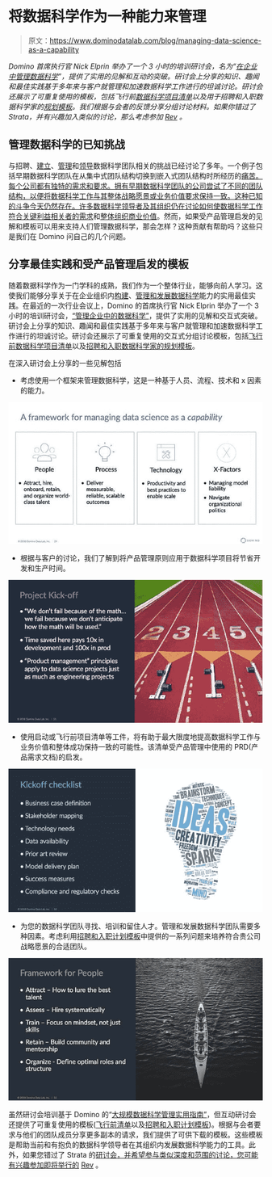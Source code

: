 # 将数据科学作为一种能力来管理

> 原文：<https://www.dominodatalab.com/blog/managing-data-science-as-a-capability>

*Domino 首席执行官 Nick Elprin 举办了一个 3 小时的培训研讨会，名为“[在企业中管理数据科学](https://conferences.oreilly.com/strata/strata-ca/public/schedule/detail/64333)”，提供了实用的见解和互动的突破。研讨会上分享的知识、趣闻和最佳实践基于多年来与客户就管理和加速数据科学工作进行的坦诚讨论。研讨会还展示了可重复使用的模板，包括飞行前[数据科学项目清单](https://www.dominodatalab.com/resources/pre-flight-project-checklist)以及用于招聘和入职数据科学家的[规划模板](https://www.dominodatalab.com/resources/hiring-and-onboarding-plan)。我们根据与会者的反馈分享分组讨论材料。如果你错过了 Strata，并有兴趣加入类似的讨论，那么考虑参加 [Rev](https://rev.dominodatalab.com/) 。*

## 管理数据科学的已知挑战

与招聘、[建立](http://firstround.com/review/doing-data-science-right-your-most-common-questions-answered/)、[管理](https://sloanreview.mit.edu/article/why-managing-data-scientists-is-different/)和[领导](https://medium.com/@dtunkelang/what-does-it-take-to-lead-data-scientists-958c8a766fc8)数据科学团队相关的挑战已经讨论了多年。一个例子包括早期数据科学团队在从集中式团队结构切换到嵌入式团队结构时所经历的[痛苦。每个公司都有独特的需求和要求。拥有早期数据科学团队的公司尝试了不同的团队结构，以便将数据科学工作与其整体战略愿景或业务价值要求保持一致。这种已知的斗争今天仍然存在。许多数据科学领导者及其组织仍在讨论如何使](https://venturebeat.com/2014/10/31/linkedin-data-science-team/)[数据科学工作符合关键利益相关者的需求](//blog.dominodatalab.com/stakeholder-driven-data-science-warby-parker/)和[整体组织商业价值](//blog.dominodatalab.com/measuring-data-science-business-value/)。然而，如果受产品管理启发的见解和模板可以用来支持人们管理数据科学，那会怎样？这种贡献有帮助吗？这些只是我们在 Domino 问自己的几个问题。

## 分享最佳实践和受产品管理启发的模板

随着数据科学作为一门学科的成熟，我们作为一个整体行业，能够向前人学习。这使我们能够分享关于在企业组织内[构建](https://vimeo.com/148942395)、[管理和发展数据科学](https://www.dominodatalab.com/resources/managing-data-science/)能力的实用最佳实践。在最近的一次行业会议上，Domino 的首席执行官 Nick Elprin 举办了一个 3 小时的培训研讨会，[“管理企业中的数据科学”](https://conferences.oreilly.com/strata/strata-ca/public/schedule/detail/64333)，提供了实用的见解和交互式突破。研讨会上分享的知识、趣闻和最佳实践基于多年来与客户就管理和加速数据科学工作进行的坦诚讨论。研讨会还展示了可重复使用的交互式分组讨论模板，包括[飞行前数据科学项目清单](https://www.dominodatalab.com/resources/pre-flight-project-checklist)以及[招聘和入职数据科学家的规划模板](https://www.dominodatalab.com/resources/hiring-and-onboarding-plan)。

在深入研讨会上分享的一些见解包括

*   考虑使用一个框架来管理数据科学，这是一种基于人员、流程、技术和 x 因素的能力。

![A framework for managing data science as a capability](img/0ef48f69d8f05c8171ca70dd225419a5.png)

*   根据与客户的讨论，我们了解到将产品管理原则应用于数据科学项目将节省开发和生产时间。

![Data science project kick-off slide](img/cddd65afcb137920c73aff51e8a8417f.png)

*   使用启动或飞行前项目清单等工件，将有助于最大限度地提高数据科学工作与业务价值和整体成功保持一致的可能性。该清单受产品管理中使用的 PRD(产品需求文档)的启发。

![Kickoff checklist slide](img/e70c8348df9daaf3f207858f53ee2f18.png)

*   为您的数据科学团队寻找、培训和留住人才。管理和发展数据科学团队需要多种因素。考虑利用[招聘和入职计划模板](https://www.dominodatalab.com/resources/hiring-and-onboarding-plan)中提供的一系列问题来培养符合贵公司战略愿景的合适团队。

![Framework for Managing Data Science Professionals](img/55fd9a9cd7e204bb44d4d8183d025abc.png)

虽然研讨会培训基于 Domino 的“[大规模数据科学管理实用指南”](https://www.dominodatalab.com/resources/managing-data-science/)，但互动研讨会还提供了可重复使用的模板([飞行前清单](https://www.dominodatalab.com/resources/pre-flight-project-checklist)以及[招聘和入职计划模板](https://www.dominodatalab.com/resources/hiring-and-onboarding-plan))。根据与会者要求与他们的团队成员分享更多副本的请求，我们提供了可供下载的模板。这些模板是帮助当前和有抱负的数据科学领导者在其组织内发展数据科学能力的工具。此外，如果您错过了 Strata 的[研讨会，并希望参与类似深度和范围的讨论，您可能有兴趣参加即将举行的](https://conferences.oreilly.com/strata/strata-ca/public/schedule/detail/64333) [Rev](https://rev.dominodatalab.com) 。